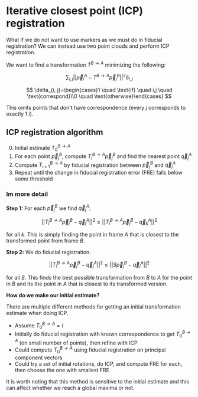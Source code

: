 # Iterative closest point (ICP) registration

What if we do not want to use markers as we must do in fiducial registration? We can instead use two point clouds and perform ICP registration.

We want to find a transformation $T^{B \rightarrow A}$ minimizing the following:

$$
\sum_{i, j}\lvert\lvert\vec{p}_i^A-T^{B \rightarrow A}\vec{p}_j^B\rvert\rvert^2\delta_{i, j}
$$

$$
\delta_{i, j}=\begin{cases}1 \quad \text{if} \quad i,j \quad \text{correspond}\\0 \quad \text{otherwise}\end{cases}
$$

This omits points that don't have correspondence (every $j$ corresponds to exactly 1 $i$).

## ICP registration algorithm

0. Initial estimate $T_0^{B \rightarrow A}$
1. For each point $\vec{p}_j^B$, compute $T_i^{B \rightarrow A}\vec{p}_j^B$ and find the nearest point $\vec{q}_j^A$
2. Compute $T_{i+1}^{B \rightarrow A}$ by fiducial registration between $\vec{p}_j^B$ and $\vec{q}_j^A$
3. Repeat until the change in fiducial registration error (FRE) falls below some threshold

### Im more detail

**Step 1:** For each $\vec{p}_j^B$ we find $\vec{q}_j^A$:

$$
\lvert\lvert T_i^{B \rightarrow A}\vec{p}_j^B-\vec{q}_j^A\rvert\rvert^2 \leq \lvert\lvert T_i^{B \rightarrow A}\vec{p}_j^B-\vec{q}_k^A\rvert\rvert^2
$$

for all $k$. This is simply finding the point in frame $A$ that is closest to the transformed point from frame $B$.

**Step 2:** We do fiducial registration.

$$
\vert\vert T_i^{B \rightarrow A}\vec{p}_j^B-\vec{q}_j^A\rvert\rvert^2 \leq \lvert\lvert S\vec{p}_j^B-\vec{q}_j^A\rvert\rvert^2
$$

for all $S$. This finds the best possible transformation from $B$ to $A$ for the point in $B$ and its the point in $A$ that is closest to its transformed version.

**How do we make our initial estimate?**

There are multiple different methods for getting an initial transformation estimate when doing ICP.
* Assume $T_0^{B \rightarrow A}=I$
* Initially do fiducial registration with known correspondence to get $T_0^{B \rightarrow A}$ (on small number of points), then refine with ICP
* Could compute $T_0^{B \rightarrow A}$ using fiducial registration on principal component vectors
* Could try a set of initial rotations, do ICP, and compute FRE for each, then choose the one with smallest FRE

It is worth noting that this method is sensitive to the initial estimate and this can affect whether we reach a global maxima or not. 
